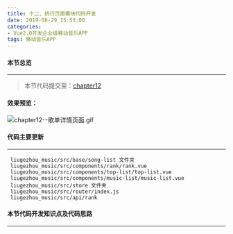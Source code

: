 ```yaml
---
title: 十二、排行页面模块代码开发
date: 2019-08-29 15:53:00
categories:
- Vue2.0开发企业级移动音乐APP
tags: 移动音乐APP
---
```

#### 本节总览
---
> 本节代码提交至：[chapter12](https://github.com/liugezhou/liugezhou_music/tree/chapter12)
#### 效果预览：
![chapter12--歌单详情页面.gif](http://img.liugezhou.online/Vue2_09.gif)
#### 代码主要更新
---
```
 liugezhou_music/src/base/song-list 文件夹
 liugezhou_music/src/components/rank/rank.vue
 liugezhou_music/src/components/top-list/top-list.vue
 liugezhou_music/src/components/music-list/music-list.vue
 liugezhou_music/src/store 文件夹
 liugezhou_music/src/router/index.js
 liugezhou_music/src/api/rank
```
#### 本节代码开发知识点及代码思路
----